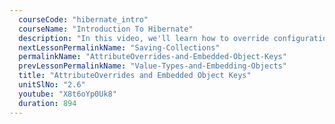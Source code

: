 ```yaml
---
  courseCode: "hibernate_intro"
  courseName: "Introduction To Hibernate"
  description: "In this video, we'll learn how to override configuration inside embedded objects, and we'll also explore object keys."
  nextLessonPermalinkName: "Saving-Collections"
  permalinkName: "AttributeOverrides-and-Embedded-Object-Keys"
  prevLessonPermalinkName: "Value-Types-and-Embedding-Objects"
  title: "AttributeOverrides and Embedded Object Keys"
  unitSlNo: "2.6"
  youtube: "X8t6oYp0Uk8"
  duration: 894
---
```


